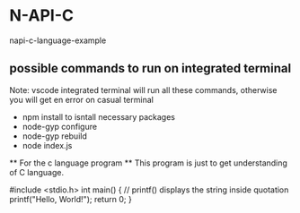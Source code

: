 # N-API-C
napi-c-language-example

## possible commands to run on integrated terminal 

Note: vscode integrated terminal will run all these commands, otherwise you will get en error on casual terminal

* npm install to isntall necessary packages 
* node-gyp configure
* node-gyp rebuild     
* node index.js

** For the c language program 
** This program is just to get understanding of C language.

#include <stdio.h>
int main() {
   // printf() displays the string inside quotation
   printf("Hello, World!");
   return 0;
}
